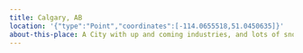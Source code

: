 ```yaml
---
title: Calgary, AB
location: '{"type":"Point","coordinates":[-114.0655518,51.0450635]}'
about-this-place: A City with up and coming industries, and lots of snow.
---
```

